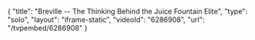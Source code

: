 {
    "title": "Breville -- The Thinking Behind the Juice Fountain Elite",
    "type": "solo",
    "layout": "iframe-static",
    "videoId": "6286908",
    "url": "\/tvpembed\/6286908"
}